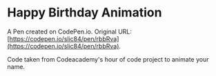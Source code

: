 # Happy Birthday Animation

A Pen created on CodePen.io. Original URL: [https://codepen.io/slic84/pen/rbbRva](https://codepen.io/slic84/pen/rbbRva).

Code taken from Codeacademy's hour of code project to animate your name.